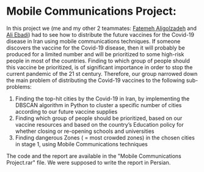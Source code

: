 # Mobile Communications Project:

In this project we (me and my other 2 teammates: <a href="https://www.linkedin.com/in/fatemeh-aligolzadeh-a431a11a7/" target="_blank">Fatemeh Aligolzadeh</a> and <a href="https://www.linkedin.com/in/seyyed-ali-ebadi-209558141/" target="_blank">Ali Ebadi</a>) had to see how to distribute the future vaccines for the Covid-19 disease in Iran using mobile communications techniques. If someone discovers the vaccine for the Covid-19 disease, then it will probably be produced for a limited number and will be prioritized to some high-risk people in most of the countries. Finding to which group of people should this vaccine be prioritized, is of significant importance in order to stop the current pandemic of the 21 st century. Therefore, our group narrowed down the main problem of distributing the Covid-19 vaccines to the following sub-problems:
<ol>
  <li>Finding the top-hit cities by the Covid-19 in Iran, by implementing the DBSCAN algorithm in Python to cluster a specific number of cities according to our future vaccine supplies</li>
  <li>Finding which group of people should be prioritized, based on our vaccine resources and based on the country’s Education policy for whether closing or re-opening schools and universities</li>
  <li>Finding dangerous Zones ( = most crowded zones) in the chosen cities in stage 1, using Mobile Communications techniques</li>
</ol>

The code and the report are available in the "Mobile Communications Project.rar" file. We were supposed to write the report in Persian.

